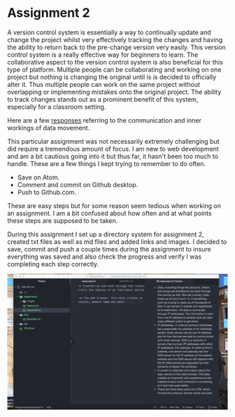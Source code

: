 # Assignment 2

A version control system is essentially a way to continually update and change the project whilst very effectively tracking the changes and having the ability to return back to the pre-change version very easily. This version control system is a really effective way for beginners to learn. The collaborative aspect to the version control system is also beneficial for this type of platform. Multiple people can be collaborating and working on one project but nothing is changing the original until is is decided to officially alter it. Thus multiple people can work on the same project without overlapping or implementing mistakes onto the original project. The ability to track changes stands out as a prominent benefit of this system, especially for a classroom setting.

Here are a few [responses](./responses.txt) referring to the communication and inner workings of data movement.

This particular assignment was not necessarily extremely challenging but did require a tremendous amount of focus. I am new to web development and am a bit cautious going into it but thus far, it hasn't been too much to handle. These are a few things I kept trying to remember to do often.
* Save on Atom.
* Comment and commit on Github desktop.
* Push to Github.com.

These are easy steps but for some reason seem tedious when working on an assignment. I am a bit confused about how often and at what points these steps are supposed to be taken.

During this assignment I set up a directory system for assignment 2, created txt files as well as md files and added links and images. I decided to save, commit and push a couple times during the assignment to insure everything was saved and also check the progress and verify I was completing each step correctly.

![image of assignment 2](./images/a2Screenshot.png)

